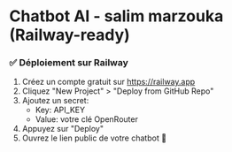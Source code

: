 
# Chatbot AI - salim marzouka (Railway-ready)

### ✅ Déploiement sur Railway
1. Créez un compte gratuit sur https://railway.app
2. Cliquez "New Project" > "Deploy from GitHub Repo"
3. Ajoutez un secret:
   - Key: API_KEY
   - Value: votre clé OpenRouter
4. Appuyez sur "Deploy"
5. Ouvrez le lien public de votre chatbot 💬
